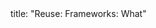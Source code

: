 <frontmatter>
title: "Reuse: Frameworks: What"
</frontmatter>

<include src="navbar.md" boilerplate />

<include src="unit-inPage-asFlat.md" boilerplate />